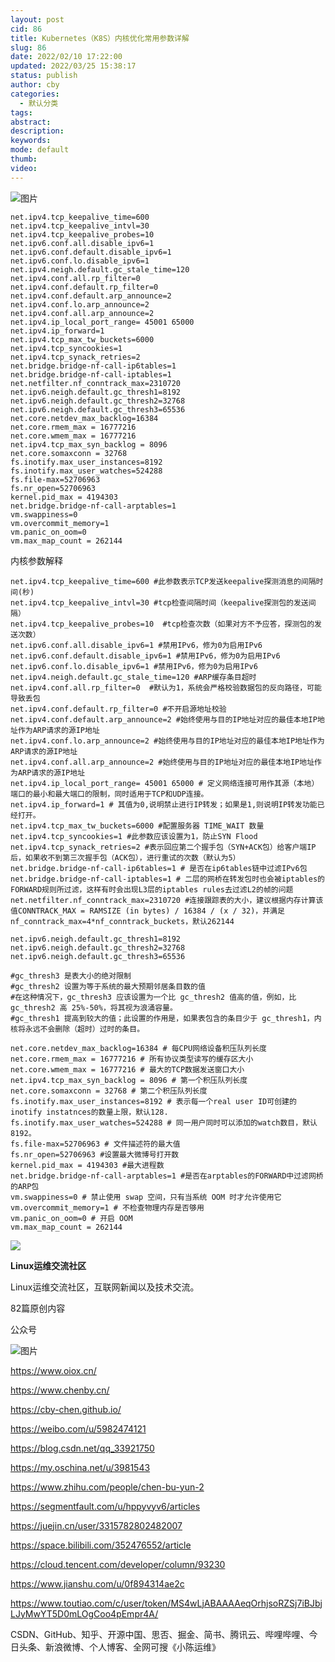 ```yaml
---
layout: post
cid: 86
title: Kubernetes（K8S）内核优化常用参数详解
slug: 86
date: 2022/02/10 17:22:00
updated: 2022/03/25 15:38:17
status: publish
author: cby
categories: 
  - 默认分类
tags: 
abstract: 
description: 
keywords: 
mode: default
thumb: 
video: 
---
```



  

![图片](https://p3-juejin.byteimg.com/tos-cn-i-k3u1fbpfcp/1f2345b8f7124d4a9569c7429d0403fb~tplv-k3u1fbpfcp-zoom-1.image)

  

  

```shell
net.ipv4.tcp_keepalive_time=600
net.ipv4.tcp_keepalive_intvl=30
net.ipv4.tcp_keepalive_probes=10
net.ipv6.conf.all.disable_ipv6=1
net.ipv6.conf.default.disable_ipv6=1
net.ipv6.conf.lo.disable_ipv6=1
net.ipv4.neigh.default.gc_stale_time=120
net.ipv4.conf.all.rp_filter=0 
net.ipv4.conf.default.rp_filter=0
net.ipv4.conf.default.arp_announce=2
net.ipv4.conf.lo.arp_announce=2
net.ipv4.conf.all.arp_announce=2
net.ipv4.ip_local_port_range= 45001 65000
net.ipv4.ip_forward=1
net.ipv4.tcp_max_tw_buckets=6000
net.ipv4.tcp_syncookies=1
net.ipv4.tcp_synack_retries=2
net.bridge.bridge-nf-call-ip6tables=1
net.bridge.bridge-nf-call-iptables=1
net.netfilter.nf_conntrack_max=2310720
net.ipv6.neigh.default.gc_thresh1=8192
net.ipv6.neigh.default.gc_thresh2=32768
net.ipv6.neigh.default.gc_thresh3=65536
net.core.netdev_max_backlog=16384
net.core.rmem_max = 16777216 
net.core.wmem_max = 16777216
net.ipv4.tcp_max_syn_backlog = 8096 
net.core.somaxconn = 32768 
fs.inotify.max_user_instances=8192 
fs.inotify.max_user_watches=524288 
fs.file-max=52706963
fs.nr_open=52706963
kernel.pid_max = 4194303
net.bridge.bridge-nf-call-arptables=1
vm.swappiness=0 
vm.overcommit_memory=1 
vm.panic_on_oom=0 
vm.max_map_count = 262144
```

  

内核参数解释

  

```shell
net.ipv4.tcp_keepalive_time=600 #此参数表示TCP发送keepalive探测消息的间隔时间(秒)
net.ipv4.tcp_keepalive_intvl=30 #tcp检查间隔时间（keepalive探测包的发送间隔）
net.ipv4.tcp_keepalive_probes=10  #tcp检查次数（如果对方不予应答，探测包的发送次数）
net.ipv6.conf.all.disable_ipv6=1 #禁用IPv6，修为0为启用IPv6
net.ipv6.conf.default.disable_ipv6=1 #禁用IPv6，修为0为启用IPv6
net.ipv6.conf.lo.disable_ipv6=1 #禁用IPv6，修为0为启用IPv6
net.ipv4.neigh.default.gc_stale_time=120 #ARP缓存条目超时
net.ipv4.conf.all.rp_filter=0  #默认为1，系统会严格校验数据包的反向路径，可能导致丢包
net.ipv4.conf.default.rp_filter=0 #不开启源地址校验
net.ipv4.conf.default.arp_announce=2 #始终使用与目的IP地址对应的最佳本地IP地址作为ARP请求的源IP地址
net.ipv4.conf.lo.arp_announce=2 #始终使用与目的IP地址对应的最佳本地IP地址作为ARP请求的源IP地址
net.ipv4.conf.all.arp_announce=2 #始终使用与目的IP地址对应的最佳本地IP地址作为ARP请求的源IP地址
net.ipv4.ip_local_port_range= 45001 65000 # 定义网络连接可用作其源（本地）端口的最小和最大端口的限制，同时适用于TCP和UDP连接。
net.ipv4.ip_forward=1 # 其值为0,说明禁止进行IP转发；如果是1,则说明IP转发功能已经打开。
net.ipv4.tcp_max_tw_buckets=6000 #配置服务器 TIME_WAIT 数量
net.ipv4.tcp_syncookies=1 #此参数应该设置为1，防止SYN Flood
net.ipv4.tcp_synack_retries=2 #表示回应第二个握手包（SYN+ACK包）给客户端IP后，如果收不到第三次握手包（ACK包），进行重试的次数（默认为5）
net.bridge.bridge-nf-call-ip6tables=1 # 是否在ip6tables链中过滤IPv6包
net.bridge.bridge-nf-call-iptables=1 # 二层的网桥在转发包时也会被iptables的FORWARD规则所过滤，这样有时会出现L3层的iptables rules去过滤L2的帧的问题
net.netfilter.nf_conntrack_max=2310720 #连接跟踪表的大小，建议根据内存计算该值CONNTRACK_MAX = RAMSIZE (in bytes) / 16384 / (x / 32)，并满足nf_conntrack_max=4*nf_conntrack_buckets，默认262144

net.ipv6.neigh.default.gc_thresh1=8192
net.ipv6.neigh.default.gc_thresh2=32768
net.ipv6.neigh.default.gc_thresh3=65536

#gc_thresh3 是表大小的绝对限制
#gc_thresh2 设置为等于系统的最大预期邻居条目数的值
#在这种情况下，gc_thresh3 应该设置为一个比 gc_thresh2 值高的值，例如，比 gc_thresh2 高 25%-50%，将其视为浪涌容量。
#gc_thresh1 提高到较大的值；此设置的作用是，如果表包含的条目少于 gc_thresh1，内核将永远不会删除（超时）过时的条目。

net.core.netdev_max_backlog=16384 # 每CPU网络设备积压队列长度
net.core.rmem_max = 16777216 # 所有协议类型读写的缓存区大小
net.core.wmem_max = 16777216 # 最大的TCP数据发送窗口大小
net.ipv4.tcp_max_syn_backlog = 8096 # 第一个积压队列长度
net.core.somaxconn = 32768 # 第二个积压队列长度
fs.inotify.max_user_instances=8192 # 表示每一个real user ID可创建的inotify instatnces的数量上限，默认128.
fs.inotify.max_user_watches=524288 # 同一用户同时可以添加的watch数目，默认8192。
fs.file-max=52706963 # 文件描述符的最大值
fs.nr_open=52706963 #设置最大微博号打开数
kernel.pid_max = 4194303 #最大进程数
net.bridge.bridge-nf-call-arptables=1 #是否在arptables的FORWARD中过滤网桥的ARP包
vm.swappiness=0 # 禁止使用 swap 空间，只有当系统 OOM 时才允许使用它
vm.overcommit_memory=1 # 不检查物理内存是否够用
vm.panic_on_oom=0 # 开启 OOM
vm.max_map_count = 262144
```

  

  

  

  

![](https://p3-juejin.byteimg.com/tos-cn-i-k3u1fbpfcp/3ddf552cf5334cce914774cb862f6037~tplv-k3u1fbpfcp-zoom-1.image)

**Linux运维交流社区**

Linux运维交流社区，互联网新闻以及技术交流。

82篇原创内容

公众号

![图片](https://p3-juejin.byteimg.com/tos-cn-i-k3u1fbpfcp/2a8ad52b4bd04c6ea2e40a1fb2fdaf57~tplv-k3u1fbpfcp-zoom-1.image)  

  

  

  

https://www.oiox.cn/

https://www.chenby.cn/

https://cby-chen.github.io/

https://weibo.com/u/5982474121

https://blog.csdn.net/qq_33921750

https://my.oschina.net/u/3981543

https://www.zhihu.com/people/chen-bu-yun-2

https://segmentfault.com/u/hppyvyv6/articles

https://juejin.cn/user/3315782802482007

https://space.bilibili.com/352476552/article

https://cloud.tencent.com/developer/column/93230

https://www.jianshu.com/u/0f894314ae2c

https://www.toutiao.com/c/user/token/MS4wLjABAAAAeqOrhjsoRZSj7iBJbjLJyMwYT5D0mLOgCoo4pEmpr4A/

CSDN、GitHub、知乎、开源中国、思否、掘金、简书、腾讯云、哔哩哔哩、今日头条、新浪微博、个人博客、全网可搜《小陈运维》
